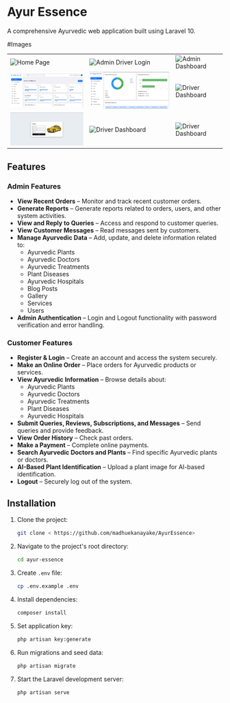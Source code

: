 # Ayur Essence
A comprehensive Ayurvedic web application built using Laravel 10.

#Images

<div align="center">
  <table>
    <tr>
      <td><img src="/Documents/Images/HomePage1.png" width="300" alt="Home Page"></td>
      <td><img src="/Documents/Images/HomePage2.png" width="300" alt="Admin Driver Login"></td>
      <td><img src="/Documents/Images/BookingPage.png" width="300" alt="Admin Dashboard"></td>
    </tr>
    <tr>
      <td><img src="/Documents/Images/AdminDasboard.png" width="300" alt="Driver Dashboard"></td>
        <td><img src="/Documents/Images/AdminDashboard2.png" width="300" alt="Driver Dashboard"></td>
        <td><img src="/Documents/Images/BookingAdmin.png" width="300" alt="Driver Dashboard"></td>
    </tr>
      <tr>
      <td><img src="/Documents/Images/AdminDriverLoin.png" width="300" alt="Driver Dashboard"></td>
        <td><img src="/Documents/Images/d1.png" width="300" alt="Driver Dashboard"></td>
        <td><img src="/Documents/Images/d2.png" width="300" alt="Driver Dashboard"></td>
    </tr>
  </table>
</div>


## Features
### Admin Features
- **View Recent Orders** – Monitor and track recent customer orders.
- **Generate Reports** – Generate reports related to orders, users, and other system activities.
- **View and Reply to Queries** – Access and respond to customer queries.
- **View Customer Messages** – Read messages sent by customers.
- **Manage Ayurvedic Data** – Add, update, and delete information related to:
  - Ayurvedic Plants
  - Ayurvedic Doctors
  - Ayurvedic Treatments
  - Plant Diseases
  - Ayurvedic Hospitals
  - Blog Posts
  - Gallery
  - Services
  - Users
- **Admin Authentication** – Login and Logout functionality with password verification and error handling.

### Customer Features
- **Register & Login** – Create an account and access the system securely.
- **Make an Online Order** – Place orders for Ayurvedic products or services.
- **View Ayurvedic Information** – Browse details about:
  - Ayurvedic Plants
  - Ayurvedic Doctors
  - Ayurvedic Treatments
  - Plant Diseases
  - Ayurvedic Hospitals
- **Submit Queries, Reviews, Subscriptions, and Messages** – Send queries and provide feedback.
- **View Order History** – Check past orders.
- **Make a Payment** – Complete online payments.
- **Search Ayurvedic Doctors and Plants** – Find specific Ayurvedic plants or doctors.
- **AI-Based Plant Identification** – Upload a plant image for AI-based identification.
- **Logout** – Securely log out of the system.

## Installation
1. Clone the project:
   ```bash
   git clone < https://github.com/madhuekanayake/AyurEssence>
   ```
2. Navigate to the project's root directory:
   ```bash
   cd ayur-essence
   ```
3. Create `.env` file:
   ```bash
   cp .env.example .env
   ```
4. Install dependencies:
   ```bash
   composer install
   ```
5. Set application key:
   ```bash
   php artisan key:generate 
   ```
6. Run migrations and seed data:
   ```bash
   php artisan migrate 
   ```
7. Start the Laravel development server:
   ```bash
   php artisan serve
   ```

